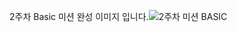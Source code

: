 2주차 Basic 미션 완성 이미지 입니다.![2주차 미션 BASIC](https://user-images.githubusercontent.com/102205699/163698985-e022f38a-a408-40dd-b057-e241984ea7e1.png)
